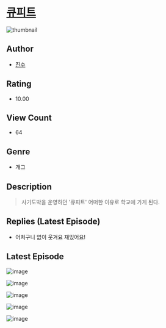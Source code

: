 # [큐피트](https://comic.naver.com/bestChallenge/list?titleId=810290)
![thumbnail](https://image-comic.pstatic.net/user_contents_data/challenge_comic/2023/05/23/232344/upload_3834024969287971120_480x623.jpeg)

## Author
- [진수](https://comic.naver.com/artistTitle?id=232344)

## Rating
- 10.00

## View Count
- 64

## Genre
- 개그

## Description
> 사기도박을 운영하던 '큐피트' 어떠한 이유로 학교에 가게 된다.

## Replies (Latest Episode)
- 어처구니 없이 웃겨요 재밌어요!

## Latest Episode
![image](https://image-comic.pstatic.net/user_contents_data/challenge_comic/2023/05/23/232344/upload_4121691093322589751.jpeg)

![image](https://image-comic.pstatic.net/user_contents_data/challenge_comic/2023/05/23/232344/upload_3760560004725552178.jpeg)

![image](https://image-comic.pstatic.net/user_contents_data/challenge_comic/2023/05/23/232344/upload_3472892577772101943.jpeg)

![image](https://image-comic.pstatic.net/user_contents_data/challenge_comic/2023/05/23/232344/upload_7378639346724122678.jpeg)

![image](https://image-comic.pstatic.net/user_contents_data/challenge_comic/2023/05/23/232344/upload_3990859080221012016.jpeg)
